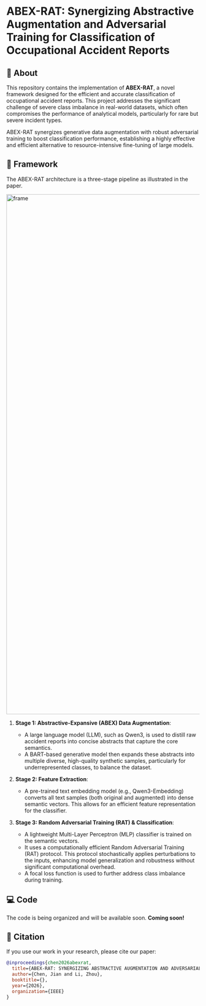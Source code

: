 # ABEX-RAT: Synergizing Abstractive Augmentation and Adversarial Training for Classification of Occupational Accident Reports


## 📖 About

This repository contains the implementation of **ABEX-RAT**, a novel framework designed for the efficient and accurate classification of occupational accident reports. This project addresses the significant challenge of severe class imbalance in real-world datasets, which often compromises the performance of analytical models, particularly for rare but severe incident types.

ABEX-RAT synergizes generative data augmentation with robust adversarial training to boost classification performance, establishing a highly effective and efficient alternative to resource-intensive fine-tuning of large models.

## 🚀 Framework

The ABEX-RAT architecture is a three-stage pipeline as illustrated in the paper.

<img width="2460" height="1358" alt="frame" src="https://github.com/user-attachments/assets/3201850f-2d45-466c-96e5-f4e0be5acfe6" />


1.  **Stage 1: Abstractive-Expansive (ABEX) Data Augmentation**:
    * A large language model (LLM), such as Qwen3, is used to distill raw accident reports into concise abstracts that capture the core semantics.
    * A BART-based generative model then expands these abstracts into multiple diverse, high-quality synthetic samples, particularly for underrepresented classes, to balance the dataset.

2.  **Stage 2: Feature Extraction**:
    * A pre-trained text embedding model (e.g., Qwen3-Embedding) converts all text samples (both original and augmented) into dense semantic vectors. This allows for an efficient feature representation for the classifier.

3.  **Stage 3: Random Adversarial Training (RAT) & Classification**:
    * A lightweight Multi-Layer Perceptron (MLP) classifier is trained on the semantic vectors.
    * It uses a computationally efficient Random Adversarial Training (RAT) protocol. This protocol stochastically applies perturbations to the inputs, enhancing model generalization and robustness without significant computational overhead.
    * A focal loss function is used to further address class imbalance during training.


## 💻 Code

The code is being organized and will be available soon. **Coming soon!**

## 📝 Citation

If you use our work in your research, please cite our paper:

```bibtex
@inproceedings{chen2026abexrat,
  title={ABEX-RAT: SYNERGIZING ABSTRACTIVE AUGMENTATION AND ADVERSARIAL TRAINING FOR CLASSIFICATION OF OCCUPATIONAL ACCIDENT REPORTS},
  author={Chen, Jian and Li, Zhou},
  booktitle={},
  year={2026},
  organization={IEEE}
}
```
